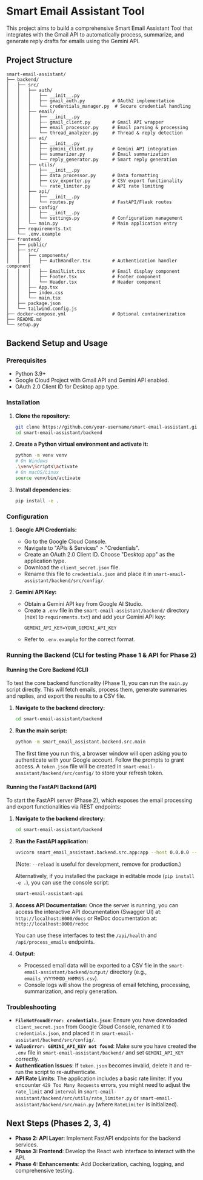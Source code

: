 # Smart Email Assistant Tool

This project aims to build a comprehensive Smart Email Assistant Tool that integrates with the Gmail API to automatically process, summarize, and generate reply drafts for emails using the Gemini API.

## Project Structure

```
smart-email-assistant/
├── backend/
│   ├── src/
│   │   ├── auth/
│   │   │   ├── __init__.py
│   │   │   ├── gmail_auth.py          # OAuth2 implementation
│   │   │   └── credentials_manager.py  # Secure credential handling
│   │   ├── email/
│   │   │   ├── __init__.py
│   │   │   ├── gmail_client.py        # Gmail API wrapper
│   │   │   ├── email_processor.py     # Email parsing & processing
│   │   │   └── thread_analyzer.py     # Thread & reply detection
│   │   ├── ai/
│   │   │   ├── __init__.py
│   │   │   ├── gemini_client.py       # Gemini API integration
│   │   │   ├── summarizer.py          # Email summarization
│   │   │   └── reply_generator.py     # Smart reply generation
│   │   ├── utils/
│   │   │   ├── __init__.py
│   │   │   ├── data_processor.py      # Data formatting
│   │   │   ├── csv_exporter.py        # CSV export functionality
│   │   │   └── rate_limiter.py        # API rate limiting
│   │   ├── api/
│   │   │   ├── __init__.py
│   │   │   └── routes.py              # FastAPI/Flask routes
│   │   ├── config/
│   │   │   ├── __init__.py
│   │   │   └── settings.py            # Configuration management
│   │   └── main.py                    # Main application entry
│   ├── requirements.txt
│   └── .env.example
├── frontend/
│   ├── public/
│   ├── src/
│   │   ├── components/
│   │   │   ├── AuthHandler.tsx        # Authentication handler component
│   │   │   ├── EmailList.tsx          # Email display component
│   │   │   ├── Footer.tsx             # Footer component
│   │   │   └── Header.tsx             # Header component
│   │   ├── App.tsx
│   │   ├── index.css
│   │   └── main.tsx
│   ├── package.json
│   └── tailwind.config.js
├── docker-compose.yml                 # Optional containerization
├── README.md
└── setup.py
```

## Backend Setup and Usage

### Prerequisites

- Python 3.9+
- Google Cloud Project with Gmail API and Gemini API enabled.
- OAuth 2.0 Client ID for Desktop app type.

### Installation

1.  **Clone the repository:**
    ```bash
    git clone https://github.com/your-username/smart-email-assistant.git
    cd smart-email-assistant/backend
    ```

2.  **Create a Python virtual environment and activate it:**
    ```bash
    python -m venv venv
    # On Windows
    .\venv\Scripts\activate
    # On macOS/Linux
    source venv/bin/activate
    ```

3.  **Install dependencies:**
    ```bash
    pip install -e .
    ```

### Configuration

1.  **Google API Credentials:**
    *   Go to the Google Cloud Console.
    *   Navigate to "APIs & Services" > "Credentials".
    *   Create an OAuth 2.0 Client ID. Choose "Desktop app" as the application type.
    *   Download the `client_secret.json` file.
    *   Rename this file to `credentials.json` and place it in `smart-email-assistant/backend/src/config/`.

2.  **Gemini API Key:**
    *   Obtain a Gemini API key from Google AI Studio.
    *   Create a `.env` file in the `smart-email-assistant/backend/` directory (next to `requirements.txt`) and add your Gemini API key:
        ```
        GEMINI_API_KEY=YOUR_GEMINI_API_KEY
        ```
    *   Refer to `.env.example` for the correct format.

### Running the Backend (CLI for testing Phase 1 & API for Phase 2)

#### Running the Core Backend (CLI)

To test the core backend functionality (Phase 1), you can run the `main.py` script directly. This will fetch emails, process them, generate summaries and replies, and export the results to a CSV file.

1.  **Navigate to the backend directory:**
    ```bash
    cd smart-email-assistant/backend
    ```

2.  **Run the main script:**
    ```bash
    python -m smart_email_assistant.backend.src.main
    ```
    The first time you run this, a browser window will open asking you to authenticate with your Google account. Follow the prompts to grant access. A `token.json` file will be created in `smart-email-assistant/backend/src/config/` to store your refresh token.

#### Running the FastAPI Backend (API)

To start the FastAPI server (Phase 2), which exposes the email processing and export functionalities via REST endpoints:

1.  **Navigate to the backend directory:**
    ```bash
    cd smart-email-assistant/backend
    ```

2.  **Run the FastAPI application:**
    ```bash
    uvicorn smart_email_assistant.backend.src.app:app --host 0.0.0.0 --port 8000 --reload
    ```
    (Note: `--reload` is useful for development, remove for production.)

    Alternatively, if you installed the package in editable mode (`pip install -e .`), you can use the console script:
    ```bash
    smart-email-assistant-api
    ```

3.  **Access API Documentation:**
    Once the server is running, you can access the interactive API documentation (Swagger UI) at:
    `http://localhost:8000/docs`
    or ReDoc documentation at:
    `http://localhost:8000/redoc`

    You can use these interfaces to test the `/api/health` and `/api/process_emails` endpoints.

3.  **Output:**
    *   Processed email data will be exported to a CSV file in the `smart-email-assistant/backend/output/` directory (e.g., `emails_YYYYMMDD_HHMMSS.csv`).
    *   Console logs will show the progress of email fetching, processing, summarization, and reply generation.

### Troubleshooting

*   **`FileNotFoundError: credentials.json`**: Ensure you have downloaded `client_secret.json` from Google Cloud Console, renamed it to `credentials.json`, and placed it in `smart-email-assistant/backend/src/config/`.
*   **`ValueError: GEMINI_API_KEY not found`**: Make sure you have created the `.env` file in `smart-email-assistant/backend/` and set `GEMINI_API_KEY` correctly.
*   **Authentication Issues**: If `token.json` becomes invalid, delete it and re-run the script to re-authenticate.
*   **API Rate Limits**: The application includes a basic rate limiter. If you encounter `429 Too Many Requests` errors, you might need to adjust the `rate_limit` and `interval` in `smart-email-assistant/backend/src/utils/rate_limiter.py` or `smart-email-assistant/backend/src/main.py` (where `RateLimiter` is initialized).

## Next Steps (Phases 2, 3, 4)

*   **Phase 2: API Layer**: Implement FastAPI endpoints for the backend services.
*   **Phase 3: Frontend**: Develop the React web interface to interact with the API.
*   **Phase 4: Enhancements**: Add Dockerization, caching, logging, and comprehensive testing.
